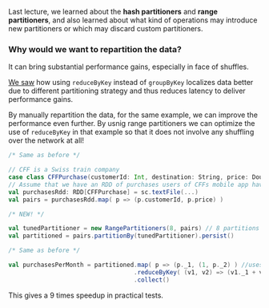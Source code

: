 Last lecture, we learned about the **hash partitioners** and **range partitioners**, and also learned about what kind of operations may introduce new partitioners or which may discard custom partitioners.

### Why would we want to repartition the data?

It can bring substantial performance gains, especially in face of shuffles.

[We saw](https://github.com/rohitvg/scala-spark-4/wiki/Shuffling:-What-it-is-and-why-it's-important#example) how using `reduceByKey` instead of `groupByKey` localizes data better due to different partitioning strategy and thus reduces latency to deliver performance gains.

By manually repartition the data, for the same example, we can improve the performance even further. By usnig range partitioners we can optimize the use of `reduceByKey` in that example so that it does not involve any shuffling over the network at all!

```scala
/* Same as before */

// CFF is a Swiss train company
case class CFFPurchase(customerId: Int, destination: String, price: Double)
// Assume that we have an RDD of purchases users of CFFs mobile app have made in the past month
val purchasesRdd: RDD[CFFPurchase] = sc.textFile(...)
val pairs = purchasesRdd.map( p => (p.customerId, p.price) )

/* NEW! */

val tunedPartitioner = new RangePartitioners(8, pairs) // 8 partitions
val partitioned = pairs.partitionBy(tunedPartitioner).persist()

/* Same as before */

val purchasesPerMonth = partitioned.map( p => (p._1, (1, p._2) ) //uses partitioned instead of purchasesRDD
                                   .reduceByKey( (v1, v2) => (v1._1 + v2._1, v1._2 + v2._2) )
                                   .collect()
```

This gives a 9 times speedup in practical tests.